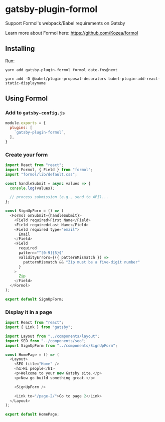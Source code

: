 # gatsby-plugin-formol

Support Formol's webpack/Babel requirements on Gatsby

Learn more about Formol here: https://github.com/Kozea/formol

## Installing

Run:

`yarn add gatsby-plugin-formol formol date-fns@next`

`yarn add -D @babel/plugin-proposal-decorators babel-plugin-add-react-static-displayname`

## Using Formol

### Add to `gatsby-config.js`

```js
module.exports = {
  plugins: [
    `gatsby-plugin-formol`,
  ],
}
```

### Create your form

```js
import React from "react";
import Formol, { Field } from "formol";
import "formol/lib/default.css";

const handleSubmit = async values => {
  console.log(values);

  // process submission (e.g., send to API)...
};

const SignUpForm = () => (
  <Formol onSubmit={handleSubmit}>
    <Field required>First Name</Field>
    <Field required>Last Name</Field>
    <Field required type="email">
      Email
    </Field>
    <Field
      required
      pattern="^[0-9]{5}$"
      validityErrors={({ patternMismatch }) =>
        patternMismatch && "Zip must be a five-digit number"
      }
    >
      Zip
    </Field>
  </Formol>
);

export default SignUpForm;
```

### Display it in a page

```js
import React from "react";
import { Link } from "gatsby";

import Layout from "../components/layout";
import SEO from "../components/seo";
import SignUpForm from "../components/SignUpForm";

const HomePage = () => (
  <Layout>
    <SEO title="Home" />
    <h1>Hi people</h1>
    <p>Welcome to your new Gatsby site.</p>
    <p>Now go build something great.</p>

    <SignUpForm />

    <Link to="/page-2/">Go to page 2</Link>
  </Layout>
);

export default HomePage;
```
